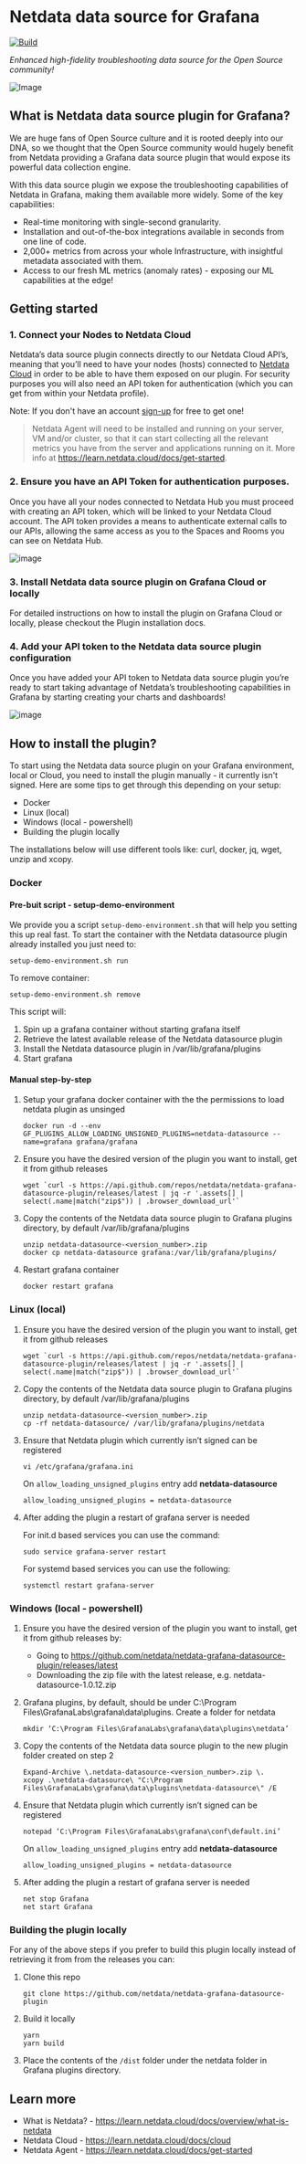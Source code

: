 # Netdata data source for Grafana

[![Build](https://github.com/grafana/grafana-starter-datasource/workflows/CI/badge.svg)](https://github.com/grafana/grafana-starter-datasource/actions?query=workflow%3A%22CI%22)

_Enhanced high-fidelity troubleshooting data source for the Open Source community!_

![Image](https://user-images.githubusercontent.com/82235632/193311991-a6d167ab-b845-49b7-817c-976b780e427e.png)

## What is Netdata data source plugin for Grafana?

We are huge fans of Open Source culture and it is rooted deeply into our DNA, so we thought that the Open Source community would hugely benefit from Netdata providing a Grafana data source plugin that would expose its powerful data collection engine.

With this data source plugin we expose the troubleshooting capabilities of Netdata in Grafana, making them available more widely. Some of the key capabilities:
- Real-time monitoring with single-second granularity.
- Installation and out-of-the-box integrations available in seconds from one line of code.
- 2,000+ metrics from across your whole Infrastructure, with insightful metadata associated with them.
- Access to our fresh ML metrics (anomaly rates) - exposing our ML capabilities at the edge!


## Getting started

### 1. Connect your Nodes to Netdata Cloud

Netdata’s data source plugin connects directly to our Netdata Cloud API’s, meaning that you’ll need to have your nodes (hosts) connected to [Netdata Cloud](https://app.netdata.cloud/?utm_source=grafana&utm_content=data_source_plugin) in order to be able to have them exposed on our plugin. For security purposes you will also need an API token for authentication (which you can get from within your Netdata profile).

Note: If you don't have an account [sign-up](https://app.netdata.cloud/?utm_source=grafana&utm_content=data_source_plugin) for free to get one! 

> Netdata Agent will need to be installed and running on your server, VM and/or cluster, so that it can start collecting all the relevant metrics you have from the server 
and applications running on it. More info at https://learn.netdata.cloud/docs/get-started.

### 2. Ensure you have an API Token for authentication purposes.

Once you have all your nodes connected to Netdata Hub you must proceed with creating an API token, which will be linked to your Netdata Cloud  account. The API token provides a means to authenticate external calls to our APIs, allowing the same access as you to the Spaces and Rooms you can see on Netdata Hub.

![image](https://user-images.githubusercontent.com/82235632/189399116-2df5da8a-49d2-42b2-bdec-64b7f7d9bd83.png)

### 3. Install Netdata data source plugin on Grafana Cloud or locally

For detailed instructions on how to install the plugin on Grafana Cloud or locally, please checkout the Plugin installation docs.

### 4. Add your API token to the Netdata data source plugin configuration

Once you have added your API token to Netdata data source plugin you’re ready to start taking advantage of Netdata’s troubleshooting capabilities in Grafana by starting creating your charts and dashboards!

![image](https://user-images.githubusercontent.com/82235632/189398814-1efbf1c7-1a62-4d5f-abe8-6a9297a3f008.png)

## How to install the plugin?

To start using the Netdata data source plugin on your Grafana environment, local or Cloud, you need to install the plugin manually - it currently isn't signed. Here are some tips to get through this depending on your setup:
* Docker
* Linux (local)
* Windows (local - powershell)
* Building the plugin locally

The installations below will use different tools like: curl, docker, jq, wget, unzip and xcopy.

### Docker

#### Pre-buit script - setup-demo-environment
We provide you a script `setup-demo-environment.sh` that will help you setting this up real fast.
To start the container with the Netdata datasource plugin already installed you just need to:
```
setup-demo-environment.sh run
```

To remove container:
```
setup-demo-environment.sh remove
```

This script will:
1. Spin up a grafana container without starting grafana itself
1. Retrieve the latest available release of the Netdata datasource plugin
1. Install the Netdata datasource plugin in /var/lib/grafana/plugins
1. Start grafana

#### Manual step-by-step

1. Setup your grafana docker container with the the permissions to load netdata plugin as unsinged

   ```
   docker run -d --env GF_PLUGINS_ALLOW_LOADING_UNSIGNED_PLUGINS=netdata-datasource --name=grafana grafana/grafana
   ```

2. Ensure you have the desired version of the plugin you want to install, get it from github releases 

   ```
   wget `curl -s https://api.github.com/repos/netdata/netdata-grafana-datasource-plugin/releases/latest | jq -r '.assets[] | select(.name|match("zip$")) | .browser_download_url'`
   ```

3. Copy the contents of the Netdata data source plugin to Grafana plugins directory, by default /var/lib/grafana/plugins

   ```
   unzip netdata-datasource-<version_number>.zip
   docker cp netdata-datasource grafana:/var/lib/grafana/plugins/
   ```

4. Restart grafana container
   
   ```
   docker restart grafana
   ```

### Linux (local)

1. Ensure you have the desired version of the plugin you want to install, get it from github releases 

   ```
   wget `curl -s https://api.github.com/repos/netdata/netdata-grafana-datasource-plugin/releases/latest | jq -r '.assets[] | select(.name|match("zip$")) | .browser_download_url'`
   ```

2. Copy the contents of the Netdata data source plugin to Grafana plugins directory, by default /var/lib/grafana/plugins

   ```
   unzip netdata-datasource-<version_number>.zip
   cp -rf netdata-datasource/ /var/lib/grafana/plugins/netdata
   ```

4. Ensure that Netdata plugin which currently isn’t signed can be registered

   ```
   vi /etc/grafana/grafana.ini
   ```

	On `allow_loading_unsigned_plugins` entry add **netdata-datasource**

   ```
   allow_loading_unsigned_plugins = netdata-datasource
   ```

5. After adding the plugin a restart of grafana server is needed

   For init.d based services you can use the command:
   ```
   sudo service grafana-server restart
   ```

   For systemd based services you can use the following:
   ```
   systemctl restart grafana-server
   ```

### Windows (local - powershell)

1. Ensure you have the desired version of the plugin you want to install, get it from github releases by:
   * Going to https://github.com/netdata/netdata-grafana-datasource-plugin/releases/latest
   * Downloading the zip file with the latest release, e.g. netdata-datasource-1.0.12.zip

2. Grafana plugins, by default, should be under C:\Program Files\GrafanaLabs\grafana\data\plugins. Create a folder for netdata

   ```
   mkdir ‘C:\Program Files\GrafanaLabs\grafana\data\plugins\netdata’
   ```

3. Copy the contents of the Netdata data source plugin to the new plugin folder created on step 2

   ```
   Expand-Archive \.netdata-datasource-<version_number>.zip \.
   xcopy .\netdata-datasource\ "C:\Program Files\GrafanaLabs\grafana\data\plugins\netdata-datasource\" /E
   ```

4. Ensure that Netdata plugin which currently isn’t signed can be registered

	```
   notepad ‘C:\Program Files\GrafanaLabs\grafana\conf\default.ini’
   ```

	On `allow_loading_unsigned_plugins` entry add **netdata-datasource**

   ```
   allow_loading_unsigned_plugins = netdata-datasource
   ```

5. After adding the plugin a restart of grafana server is needed

   ```
   net stop Grafana
   net start Grafana
   ```

### Building the plugin locally

For any of the above steps if you prefer to build this plugin locally instead of retrieving it from from the releases you can:

1. Clone this repo 
   ```
   git clone https://github.com/netdata/netdata-grafana-datasource-plugin
   ```

2. Build it locally
   ```
   yarn
   yarn build
   ```

3. Place the contents of the `/dist` folder under the netdata folder in Grafana plugins directory.

## Learn more

- What is Netdata? - https://learn.netdata.cloud/docs/overview/what-is-netdata
- Netdata Cloud - https://learn.netdata.cloud/docs/cloud
- Netdata Agent - https://learn.netdata.cloud/docs/get-started
